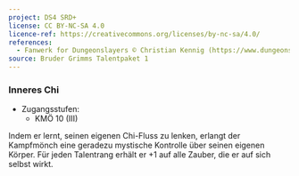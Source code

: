 ```yaml
---
project: DS4 SRD+
license: CC BY-NC-SA 4.0
licence-ref: https://creativecommons.org/licenses/by-nc-sa/4.0/
references: 
  - Fanwerk for Dungeonslayers © Christian Kennig (https://www.dungeonslayers.net/)
source: Bruder Grimms Talentpaket 1
---
```


### Inneres Chi

- Zugangsstufen:
  - KMÖ 10 (III)

Indem er lernt, seinen eigenen Chi-Fluss zu lenken, erlangt der Kampfmönch eine geradezu mystische Kontrolle über seinen eigenen Körper. Für jeden Talentrang erhält er +1 auf alle Zauber, die er auf sich selbst wirkt.

